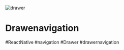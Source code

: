 ![drawer](https://user-images.githubusercontent.com/116552870/217578674-8077c11e-8c4d-40ef-b883-ca17be442572.jpg)
# Drawenavigation
#ReactNative #navigation #Drawer #drawernavigation 

